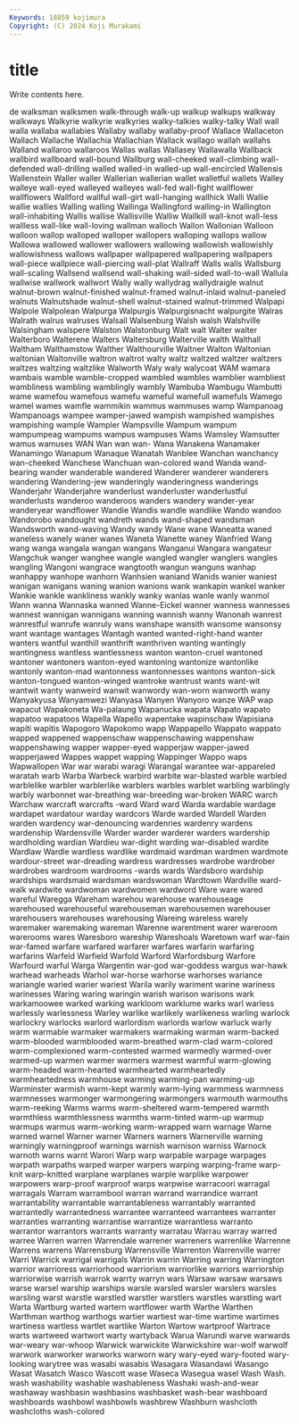 ```yaml
---
Keywords: 18859 kojimura
Copyright: (C) 2024 Koji Murakami
---
```


# title

Write contents here.



de walksman walksmen
walk-through walk-up walkup walkups walkway walkways Walkyrie walkyrie walkyries walky-talkies
walky-talky Wall wall walla wallaba wallabies Wallaby wallaby wallaby-proof Wallace
Wallaceton Wallach Wallache Wallachia Wallachian Wallack wallago wallah wallahs Walland
wallaroo wallaroos Wallas wallas Wallasey Wallawalla Wallback wallbird wallboard wall-bound
Wallburg wall-cheeked wall-climbing wall-defended wall-drilling walled walled-in walled-up wall-encircled Wallensis
Wallenstein Waller waller Wallerian wallerian wallet walletful wallets Walley walleye
wall-eyed walleyed walleyes wall-fed wall-fight wallflower wallflowers Wallford wallful wall-girt
wall-hanging wallhick Walli Wallie wallie wallies Walling walling Wallinga Wallingford
walling-in Wallington wall-inhabiting Wallis wallise Wallisville Walliw Wallkill wall-knot wall-less
wallless wall-like wall-loving wallman walloch Wallon Wallonian Walloon walloon wallop
walloped walloper wallopers walloping wallops wallow Wallowa wallowed wallower wallowers
wallowing wallowish wallowishly wallowishness wallows wallpaper wallpapered wallpapering wallpapers wall-piece
wallpiece wall-piercing wall-plat Wallraff Walls walls Wallsburg wall-scaling Wallsend wallsend
wall-shaking wall-sided wall-to-wall Wallula wallwise wallwork wallwort Wally wally wallydrag
wallydraigle walnut walnut-brown walnut-finished walnut-framed walnut-inlaid walnut-paneled walnuts Walnutshade walnut-shell
walnut-stained walnut-trimmed Walpapi Walpole Walpolean Walpurga Walpurgis Walpurgisnacht walpurgite Walras
Walrath walrus walruses Walsall Walsenburg Walsh walsh Walshville Walsingham walspere
Walston Walstonburg Walt walt Walter walter Walterboro Walterene Walters Waltersburg
Walterville walth Walthall Waltham Walthamstow Walther Walthourville Waltner Walton Waltonian
waltonian Waltonville waltron waltrot walty waltz waltzed waltzer waltzers waltzes
waltzing waltzlike Walworth Waly waly walycoat WAM wamara wambais wamble
wamble-cropped wambled wambles wamblier wambliest wambliness wambling wamblingly wambly Wambuba
Wambugu Wambutti wame wamefou wamefous wamefu wameful wamefull wamefuls Wamego
wamel wames wamfle wammikin wammus wammuses wamp Wampanoag Wampanoags wampee
wamper-jawed wampish wampished wampishes wampishing wample Wampler Wampsville Wampum wampum
wampumpeag wampums wampus wampuses Wams Wamsley Wamsutter wamus wamuses WAN
Wan wan wan- Wana Wanakena Wanamaker Wanamingo Wanapum Wanaque Wanatah
Wanblee Wanchan wanchancy wan-cheeked Wanchese Wanchuan wan-colored wand Wanda wand-bearing
wander wanderable wandered Wanderer wanderer wanderers wandering Wandering-jew wanderingly wanderingness
wanderings Wanderjahr Wanderjahre wanderlust wanderluster wanderlustful wanderlusts wanderoo wanderoos wanders
wandery wander-year wanderyear wandflower Wandie Wandis wandle wandlike Wando wandoo
Wandorobo wandought wandreth wands wand-shaped wandsman Wandsworth wand-waving Wandy wandy
Wane wane Waneatta waned waneless wanely waner wanes Waneta Wanette
waney Wanfried Wang wang wanga wangala wangan wangans Wanganui Wangara
wangateur Wangchuk wanger wanghee wangle wangled wangler wanglers wangles wangling
Wangoni wangrace wangtooth wangun wanguns wanhap wanhappy wanhope wanhorn Wanhsien
waniand Wanids wanier waniest wanigan wanigans waning wanion wanions wank
wankapin wankel wanker Wankie wankle wankliness wankly wanky wanlas wanle
wanly wanmol Wann wanna Wannaska wanned Wanne-Eickel wanner wanness wannesses
wannest wannigan wannigans wanning wannish wanny Wanonah wanrest wanrestful wanrufe
wanruly wans wanshape wansith wansome wansonsy want wantage wantages Wantagh
wanted wanted-right-hand wanter wanters wantful wanthill wanthrift wanthriven wanting wantingly
wantingness wantless wantlessness wanton wanton-cruel wantoned wantoner wantoners wanton-eyed wantoning
wantonize wantonlike wantonly wanton-mad wantonness wantonnesses wantons wanton-sick wanton-tongued wanton-winged
wantroke wantrust wants want-wit wantwit wanty wanweird wanwit wanwordy wan-worn
wanworth wany Wanyakyusa Wanyamwezi Wanyasa Wanyen Wanyoro wanze WAP wap
wapacut Wapakoneta Wa-palaung Wapanucka wapata Wapato wapato wapatoo wapatoos Wapella
Wapello wapentake wapinschaw Wapisiana wapiti wapitis Wapogoro Wapokomo wapp Wappapello
Wappato wappato wapped wappened wappenschaw wappenschawing wappenshaw wappenshawing wapper wapper-eyed
wapperjaw wapper-jawed wapperjawed Wappes wappet wapping Wappinger Wappo waps Wapwallopen
War war warabi waragi Warangal warantee war-appareled waratah warb Warba
Warbeck warbird warbite war-blasted warble warbled warblelike warbler warblerlike warblers
warbles warblet warbling warblingly warbly warbonnet war-breathing war-breeding war-broken WARC
warch Warchaw warcraft warcrafts -ward Ward ward Warda wardable wardage
wardapet wardatour warday wardcors Warde warded Wardell Warden warden wardency
war-denouncing wardenries wardenry wardens wardenship Wardensville Warder warder warderer warders
wardership wardholding wardian Wardieu war-dight warding war-disabled wardite Wardlaw Wardle
wardless wardlike wardmaid wardman wardmen wardmote wardour-street war-dreading wardress wardresses
wardrobe wardrober wardrobes wardroom wardrooms -wards wards Wardsboro wardship wardships
wardsmaid wardsman wardswoman Wardtown Wardville ward-walk wardwite wardwoman wardwomen wardword
Ware ware wared wareful Waregga Wareham warehou warehouse warehouseage warehoused
warehouseful warehouseman warehousemen warehouser warehousers warehouses warehousing Wareing wareless warely
waremaker waremaking wareman Warenne warentment warer wareroom warerooms wares Waresboro
wareship Wareshoals Waretown warf war-fain war-famed warfare warfared warfarer warfares
warfarin warfaring warfarins Warfeld Warfield Warfold Warford Warfordsburg Warfore Warfourd
warful Warga Wargentin war-god war-goddess wargus war-hawk warhead warheads Warhol
war-horse warhorse warhorses wariance wariangle waried warier wariest Warila warily
wariment warine wariness warinesses Waring waring waringin warish warison warisons
wark warkamoowee warked warking warkloom warklume warks warl warless warlessly
warlessness Warley warlike warlikely warlikeness warling warlock warlockry warlocks warlord
warlordism warlords warlow warluck warly warm warmable warmaker warmakers warmaking
warman warm-backed warm-blooded warmblooded warm-breathed warm-clad warm-colored warm-complexioned warm-contested warmed
warmedly warmed-over warmed-up warmen warmer warmers warmest warmful warm-glowing warm-headed
warm-hearted warmhearted warmheartedly warmheartedness warmhouse warming warming-pan warming-up Warminster warmish
warm-kept warmly warm-lying warmmess warmness warmnesses warmonger warmongering warmongers warmouth
warmouths warm-reeking Warms warms warm-sheltered warm-tempered warmth warmthless warmthlessness warmths
warm-tinted warm-up warmup warmups warmus warm-working warm-wrapped warn warnage Warne
warned warnel Warner warner Warners warners Warnerville warning warningly warningproof
warnings warnish warnison warniss Warnock warnoth warns warnt Warori Warp
warp warpable warpage warpages warpath warpaths warped warper warpers warping
warping-frame warp-knit warp-knitted warplane warplanes warple warplike warpower warpowers warp-proof
warproof warps warpwise warracoori warragal warragals Warram warrambool warran warrand
warrandice warrant warrantability warrantable warrantableness warrantably warranted warrantedly warrantedness warrantee
warranteed warrantees warranter warranties warranting warrantise warrantize warrantless warranto warrantor
warrantors warrants warranty warratau Warrau warray warred warree Warren warren
Warrendale warrener warreners warrenlike Warrenne Warrens warrens Warrensburg Warrensville Warrenton
Warrenville warrer Warri Warrick warrigal warrigals Warrin warrin Warring warring
Warrington warrior warrioress warriorhood warriorism warriorlike warriors warriorship warriorwise warrish
warrok warrty warryn wars Warsaw warsaw warsaws warse warsel warship
warships warsle warsled warsler warslers warsles warsling warst warstle warstled
warstler warstlers warstles warstling wart Warta Wartburg warted wartern wartflower
warth Warthe Warthen Warthman warthog warthogs wartier wartiest war-time wartime
wartimes wartiness wartless wartlet wartlike Warton Wartow wartproof Wartrace warts
wartweed wartwort warty wartyback Warua Warundi warve warwards war-weary war-whoop
Warwick warwickite Warwickshire war-wolf warwolf warwork warworker warworks warworn wary
wary-eyed wary-footed wary-looking warytree was wasabi wasabis Wasagara Wasandawi Wasango
Wasat Wasatch Wasco Wascott wase Waseca Wasegua wasel Wash Wash.
wash washability washable washableness Washaki wash-and-wear washaway washbasin washbasins washbasket
wash-bear washboard washboards washbowl washbowls washbrew Washburn washcloth washcloths wash-colored
